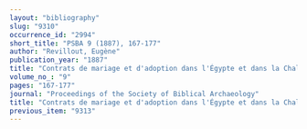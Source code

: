 ```yaml
---
layout: "bibliography"
slug: "9310"
occurrence_id: "2994"
short_title: "PSBA 9 (1887), 167-177"
author: "Revillout, Eugène"
publication_year: "1887"
title: "Contrats de mariage et d'adoption dans l'Égypte et dans la Chaldée,"
volume_no_: "9"
pages: "167-177"
journal: "Proceedings of the Society of Biblical Archaeology"
title: "Contrats de mariage et d'adoption dans l'Égypte et dans la Chaldée,"
previous_item: "9313"
---
```

